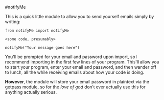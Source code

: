 #notifyMe

This is a quick little module to allow you to send yourself emails simply by writing: 
```
from notifyMe import notifyMe

<some code, presumably>

notifyMe("Your message goes here")
```

You'll be prompted for your email and password upon import, so I recommend importing in the first few lines of your program. This'll allow you to start your program, enter your email and password, and then wander off to lunch, all the while receiving emails about how your code is doing.

**However**, the module will store your email password in plaintext via the getpass module, so for the *love of god* don't ever actually use this for anything actually serious.
